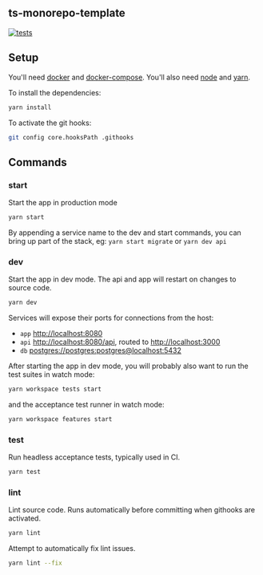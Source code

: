 ts-monorepo-template
--------------------

[![tests](https://github.com/gumballhead/ts-monorepo-template/workflows/tests/badge.svg)](https://github.com/gumballhead/ts-monorepo-template/actions?query=workflow%3Atests)

## Setup

You'll need [docker](https://www.docker.com/products/docker-desktop) and [docker-compose](https://docs.docker.com/compose/install/).
You'll also need [node](https://nodejs.org/en/download/) and [yarn](https://yarnpkg.com/getting-started/install).

To install the dependencies:
```bash
yarn install
```

To activate the git hooks:
```bash
git config core.hooksPath .githooks
```

## Commands
### start

Start the app in production mode

```bash
yarn start
```

By appending a service name to the dev and start commands, you can bring up part of the stack, eg:
`yarn start migrate` or `yarn dev api`

### dev
Start the app in dev mode. The api and app will restart on changes to source code.

```bash
yarn dev
```

Services will expose their ports for connections from the host:
* `app` [http://localhost:8080](http://localhost:8080)
* `api` [http://localhost:8080/api](http://localhost:8080/api), routed to [http://localhost:3000](http://localhost:3000)  
* `db` [postgres://postgres:postgres@localhost:5432](postgres://postgres:postgres@localhost:5432)

After starting the app in dev mode, you will probably also want to run the test suites in watch mode:
```bash
yarn workspace tests start
```

and the acceptance test runner in watch mode:
```bash
yarn workspace features start
```

### test
Run  headless acceptance tests, typically used in CI.

```bash
yarn test
```

### lint
Lint source code. Runs automatically before committing when githooks are activated.

```bash
yarn lint
```

Attempt to automatically fix lint issues.
```bash
yarn lint --fix
```
